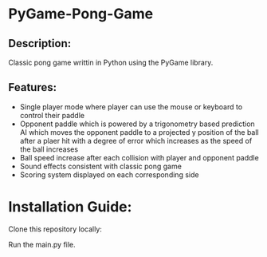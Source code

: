 ﻿# PyGame-Pong-Game

## Description:
Classic pong game writtin in Python using the PyGame library.

## Features:
* Single player mode where player can use the mouse or keyboard to control their paddle
* Opponent paddle which is powered by a trigonometry based prediction AI which moves the opponent paddle to a projected y position of the ball after a plaer hit with a degree of error which increases as the speed of the ball increases
* Ball speed increase after each collision with player and opponent paddle
* Sound effects consistent with classic pong game
* Scoring system displayed on each corresponding side

# Installation Guide:
Clone this repository locally:

Run the main.py file.
